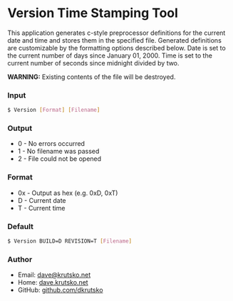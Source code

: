 # Version Time Stamping Tool

This application generates c-style preprocessor definitions for the current date and time and stores them in the specified file. Generated definitions are customizable by the formatting options described below. Date is set to the current number of days since January 01, 2000. Time is set to the current number of seconds since midnight divided by two.

**WARNING:** Existing contents of the file will be destroyed.

### Input
```bash
$ Version [Format] [Filename]
```

### Output
* 0 - No errors occurred
* 1 - No filename was passed
* 2 - File could not be opened

### Format
* 0x - Output as hex (e.g. 0xD, 0xT)
* D  - Current date
* T  - Current time

### Default
```bash
$ Version BUILD=D REVISION=T [Filename]
```

### Author
* Email: <dave@krutsko.net>
* Home: [dave.krutsko.net](http://dave.krutsko.net)
* GitHub: [github.com/dkrutsko](https://github.com/dkrutsko)